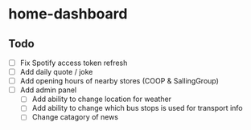 # home-dashboard

## Todo

- [ ] Fix Spotify access token refresh
- [ ] Add daily quote / joke
- [ ] Add opening hours of nearby stores (COOP & SallingGroup)
- [ ] Add admin panel
  - [ ] Add ability to change location for weather
  - [ ] Add ability to change which bus stops is used for transport info
  - [ ] Change catagory of news